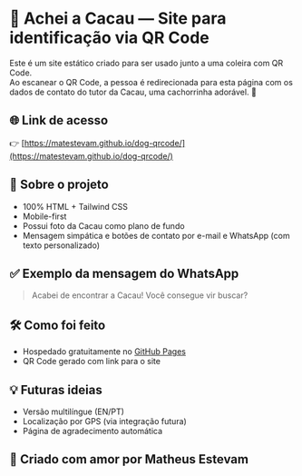# 🐾 Achei a Cacau — Site para identificação via QR Code

Este é um site estático criado para ser usado junto a uma coleira com QR Code.  
Ao escanear o QR Code, a pessoa é redirecionada para esta página com os dados de contato do tutor da Cacau, uma cachorrinha adorável. 💖

## 🌐 Link de acesso

👉 [https://matestevam.github.io/dog-qrcode/](https://matestevam.github.io/dog-qrcode/)

## 📂 Sobre o projeto

- 100% HTML + Tailwind CSS
- Mobile-first
- Possui foto da Cacau como plano de fundo
- Mensagem simpática e botões de contato por e-mail e WhatsApp (com texto personalizado)

## ✅ Exemplo da mensagem do WhatsApp

> Acabei de encontrar a Cacau! Você consegue vir buscar?

## 🛠 Como foi feito

- Hospedado gratuitamente no [GitHub Pages](https://pages.github.com)
- QR Code gerado com link para o site

## 💡 Futuras ideias

- Versão multilíngue (EN/PT)
- Localização por GPS (via integração futura)
- Página de agradecimento automática

## 🐶 Criado com amor por Matheus Estevam
